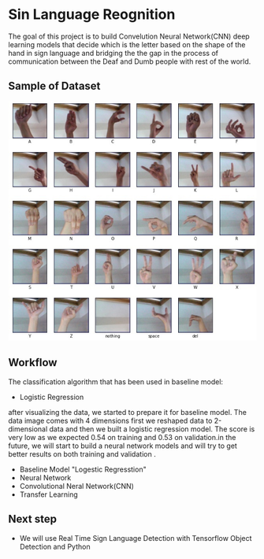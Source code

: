 
# Sin Language Reognition 
The goal of this project is to build Convelution Neural Network(CNN) 
deep learning models that decide which is the letter based on the shape of the hand in sign language
and bridging the the gap in the process of communication between the Deaf and Dumb people with rest of the world.

## Sample of Dataset

![](images/photo1.JPG)



## Workflow
The classification algorithm that has been used in baseline model:

* Logistic Regression
![]() 

after visualizing the data, we started to prepare it for baseline model. The data image comes with 4 dimensions first we reshaped data to 2-dimensional data and then we built a logistic regression model. The score is very low as we expected 0.54 on training and 0.53 on validation.in the future, we will start to build a neural network models and will try to get 
 better results  on both training and validation .


* Baseline Model "Logestic Regresstion" 
* Neural Network
* Convolutional Neral Network(CNN)
* Transfer Learning 




## Next step 
* We will use Real Time Sign Language Detection with Tensorflow Object Detection and Python 




